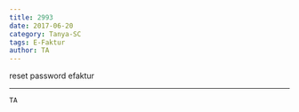 ```yaml
---
title: 2993
date: 2017-06-20
category: Tanya-SC
tags: E-Faktur
author: TA
---
```


reset password efaktur

---



`TA`
